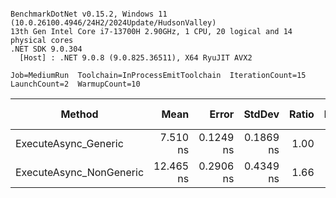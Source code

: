 ```

BenchmarkDotNet v0.15.2, Windows 11 (10.0.26100.4946/24H2/2024Update/HudsonValley)
13th Gen Intel Core i7-13700H 2.90GHz, 1 CPU, 20 logical and 14 physical cores
.NET SDK 9.0.304
  [Host] : .NET 9.0.8 (9.0.825.36511), X64 RyuJIT AVX2

Job=MediumRun  Toolchain=InProcessEmitToolchain  IterationCount=15  
LaunchCount=2  WarmupCount=10  

```
| Method                  | Mean      | Error     | StdDev    | Ratio | RatioSD | Allocated | Alloc Ratio |
|------------------------ |----------:|----------:|----------:|------:|--------:|----------:|------------:|
| ExecuteAsync_Generic    |  7.510 ns | 0.1249 ns | 0.1869 ns |  1.00 |    0.03 |         - |          NA |
| ExecuteAsync_NonGeneric | 12.465 ns | 0.2906 ns | 0.4349 ns |  1.66 |    0.07 |         - |          NA |
